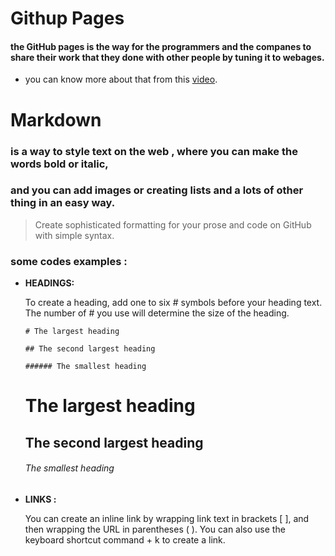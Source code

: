 # Githup Pages

  #### the GitHub pages is the way for the programmers and the companes to share their work that they done with other people by tuning it to webages.
  * you can know more about that from this [video](https://www.youtube.com/watch?v=2MsN8gpT6jY).
    
# Markdown 

  ### is a way to style text on the web , where you can make the words bold or italic,
  ### and you can add images or creating lists and a lots of  other thing in an easy way. 
  
  > Create sophisticated formatting for your prose and code on GitHub with simple syntax.

  ### some codes examples :
   - **HEADINGS:**
   
       To create a heading, add one to six # symbols before your heading text. The number of # you use will determine the size of the heading.
       
       
       
         # The largest heading
        
         ## The second largest heading
        
         ###### The smallest heading
         
        # The largest heading
       ## The second largest heading 
       ###### The smallest heading
       
       
   - **LINKS :**
  
     You can create an inline link by wrapping link text in brackets [ ], and then wrapping the URL in parentheses ( ). You can also use the keyboard shortcut command + k to create a link.
     
       
        
